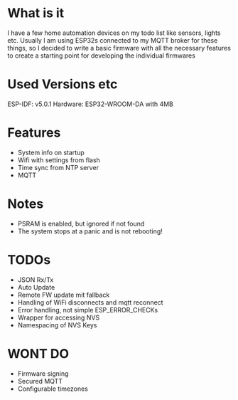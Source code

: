 
# What is it

I have a few home automation devices on my todo list like sensors, lights etc.
Usually I am using ESP32s connected to my MQTT broker for these things, so I decided to write a basic firmware with all the necessary features to create a starting point for developing the individual firmwares

# Used Versions etc

ESP-IDF: v5.0.1
Hardware: ESP32-WROOM-DA with 4MB

# Features

- System info on startup
- Wifi with settings from flash
- Time sync from NTP server
- MQTT

# Notes

- PSRAM is enabled, but ignored if not found
- The system stops at a panic and is not rebooting!

# TODOs

- JSON Rx/Tx
- Auto Update
- Remote FW update mit fallback
- Handling of WiFi disconnects and mqtt reconnect
- Error handling, not simple ESP_ERROR_CHECKs
- Wrapper for accessing NVS
- Namespacing of NVS Keys

# WONT DO

- Firmware signing
- Secured MQTT
- Configurable timezones
